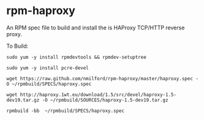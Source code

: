 rpm-haproxy
===========

An RPM spec file to build and install the is HAProxy TCP/HTTP reverse proxy.

To Build:

`sudo yum -y install rpmdevtools && rpmdev-setuptree`

`sudo yum -y install pcre-devel `

`wget https://raw.github.com/nmilford/rpm-haproxy/master/haproxy.spec -O ~/rpmbuild/SPECS/haproxy.spec`

`wget http://haproxy.1wt.eu/download/1.5/src/devel/haproxy-1.5-dev19.tar.gz -O ~/rpmbuild/SOURCES/haproxy-1.5-dev19.tar.gz`

`rpmbuild -bb  ~/rpmbuild/SPECS/haproxy.spec`
